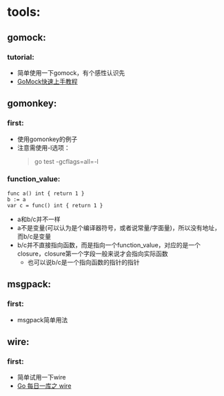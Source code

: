 
# tools:
## gomock:
### tutorial:
- 简单使用一下gomock，有个感性认识先
- [GoMock快速上手教程](https://zhuanlan.zhihu.com/p/410445621)

## gomonkey:
### first:
- 使用gomonkey的例子
- 注意需使用-l选项：
  > go test -gcflags=all=-l

### function_value:
```
func a() int { return 1 }
b := a
var c = func() int { return 1 }
```
- a和b/c并不一样
- a不是变量(可以认为是个编译器符号，或者说常量/字面量)，所以没有地址，而b/c是变量
- b/c并不直接指向函数，而是指向一个function_value，对应的是一个closure，closure第一个字段一般来说才会指向实际函数
  - 也可以说b/c是一个指向函数的指针的指针

## msgpack:
### first:
- msgpack简单用法

## wire:
### first:
- 简单试用一下wire
- [Go 每日一库之 wire](https://zhuanlan.zhihu.com/p/110453784)